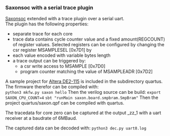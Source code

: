 ### Saxonsoc with a serial trace plugin

[Saxonsoc](https://github.com/SpinalHDL/SaxonSoc) extended with a trace plugin over
a serial uart.  
The plugin has the following properties:  

- separate trace for each core
- trace data contains cycle counter value and a fixed amount(REGCOUNT) of register values. Selected registers can be configured by changing the csr register MSAMPLESEL [0x7D1]
by  
- each value encoded with variable bytes length 
- a trace output can be triggered by:
  - a csr write access to MSAMPLE [0x7D0]
  - program counter matching the value of MSAMPLEADR [0x7D2]  

A sample project for [Altera DE2-115](https://www.terasic.com.tw/cgi-bin/page/archive.pl?Language=English&CategoryNo=139&No=502&PartNo=2) is included in the subdirectory quartus.  
The firmware therefor can be compiled with:  
`python3 mkfw.py saxon hello`
Then the verilog source can be build:
`export SAXON_CPU_COUNT=4`
`sbt "runMain saxon.board.smpbram.SmpBram"`
Then the project quartus/saxon.qpf can be compiled with quartus.

The tracedata for core zero  can be captured at the output _zz_1
with a uart receiver at a baudrate of 6MBaud.

The captured data can be decoded with:
`python3 dec.py uart0.log`



